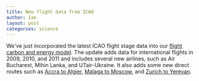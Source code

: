 ```yaml
---
title: New flight data from ICAO
author: Ian
layout: post
categories: science
---
```


We've just incorporated the latest ICAO flight stage data into our [flight carbon and energy model](http://impact.brighterplanet.com/models/flight). The update adds data for international flights in 2009, 2010, and 2011 and includes several new airlines, such as Air Bucharest, Mihin Lanka, and UTair-Ukraine. It also adds some new direct routes such as [Accra to Algier](http://impact.brighterplanet.com/flights?segments_per_trip=1&origin_airport=acc&destination_airport=alg), [Malaga to Moscow](http://impact.brighterplanet.com/flights?segments_per_trip=1&origin_airport=agp&destination_airport=dmv), and [Zurich to Yerevan](http://impact.brighterplanet.com/flights?segments_per_trip=1&origin_airport=zrh&destination_airport=evn).
